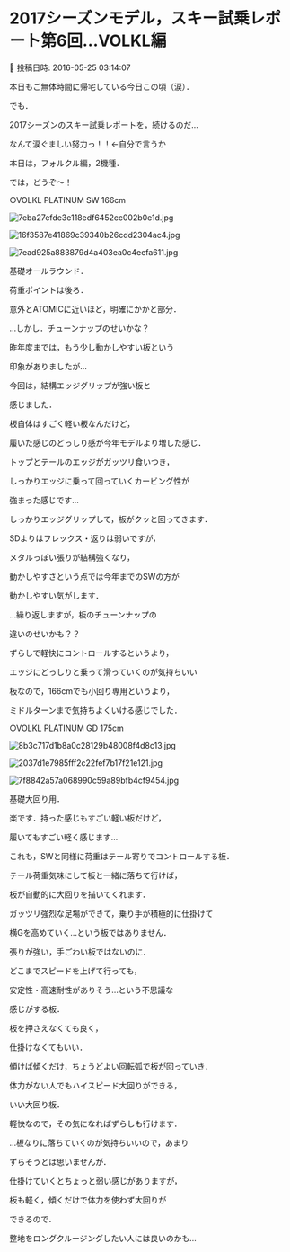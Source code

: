 # 2017シーズンモデル，スキー試乗レポート第6回…VOLKL編

📅 投稿日時: 2016-05-25 03:14:07

本日もご無体時間に帰宅している今日この頃（涙）．


でも．


2017シーズンのスキー試乗レポートを，続けるのだ…


なんて涙ぐましい努力っ！！←自分で言うか





本日は，フォルクル編，2機種．


では，どうぞ～！[]()





○VOLKL PLATINUM SW 166cm







![7eba27efde3e118edf6452cc002b0e1d.jpg](images/7eba27efde3e118edf6452cc002b0e1d.jpg)









![16f3587e41869c39340b26cdd2304ac4.jpg](images/16f3587e41869c39340b26cdd2304ac4.jpg)









![7ead925a883879d4a403ea0c4eefa611.jpg](images/7ead925a883879d4a403ea0c4eefa611.jpg)







基礎オールラウンド．





荷重ポイントは後ろ．


意外とATOMICに近いほど，明確にかかと部分．





…しかし．チューンナップのせいかな？


昨年度までは，もう少し動かしやすい板という


印象がありましたが…


今回は，結構エッジグリップが強い板と


感じました．





板自体はすごく軽い板なんだけど，


履いた感じのどっしり感が今年モデルより増した感じ．


トップとテールのエッジがガッツリ食いつき，


しっかりエッジに乗って回っていくカービング性が


強まった感じです…


しっかりエッジグリップして，板がクッと回ってきます．





SDよりはフレックス・返りは弱いですが，


メタルっぽい張りが結構強くなり，


動かしやすさという点では今年までのSWの方が


動かしやすい気がします．


…繰り返しますが，板のチューンナップの


違いのせいかも？？





ずらしで軽快にコントロールするというより，


エッジにどっしりと乗って滑っていくのが気持ちいい


板なので，166cmでも小回り専用というより，


ミドルターンまで気持ちよくいける感じでした．[]()








○VOLKL PLATINUM GD 175cm







![8b3c717d1b8a0c28129b48008f4d8c13.jpg](images/8b3c717d1b8a0c28129b48008f4d8c13.jpg)









![2037d1e7985fff2c22fef7b17f21e121.jpg](images/2037d1e7985fff2c22fef7b17f21e121.jpg)









![7f8842a57a068990c59a89bfb4cf9454.jpg](images/7f8842a57a068990c59a89bfb4cf9454.jpg)







基礎大回り用．





楽です．持った感じもすごい軽い板だけど，


履いてもすごい軽く感じます…





これも，SWと同様に荷重はテール寄りでコントロールする板．


テール荷重気味にして板と一緒に落ちて行けば，


板が自動的に大回りを描いてくれます．





ガッツリ強烈な足場ができて，乗り手が積極的に仕掛けて


横Gを高めていく…という板ではありません．


張りが強い，手ごわい板ではないのに．


どこまでスピードを上げて行っても，


安定性・高速耐性がありそう…という不思議な


感じがする板．





板を押さえなくても良く，


仕掛けなくてもいい．


傾けば傾くだけ，ちょうどよい回転弧で板が回っていき．


体力がない人でもハイスピード大回りができる，


いい大回り板．


軽快なので，その気になればずらしも行けます．


…板なりに落ちていくのが気持ちいいので，あまり


ずらそうとは思いませんが．





仕掛けていくとちょっと弱い感じがありますが，


板も軽く，傾くだけで体力を使わず大回りが


できるので．


整地をロングクルージングしたい人には良いのかも…
